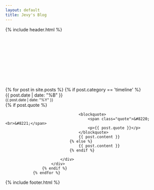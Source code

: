 ```yaml
---
layout: default
title: Jevy's Blog
---
```

<div id="header">
{% include header.html %}
</div>
<div id="timeline">
<br />
<br /><br />
<br />
<br />
<br />
<br />
<br />
<br />
<br />
				{% for post in site.posts %}
					{% if post.category == 'timeline' %}
					    <div class="post__timeline {{ post.tags | join:' ' }}">
					    	<div class="timeline__meta">
								<time datetime="{{ post.date }}">
									{{ post.date | date: "%B" }}<br/><small>{{ post.date | date: "%Y" }}</small>
								</time>	
							</div>
							<div class="timeline__body">
								{% if post.quote %}
									
									<blockquote>
										<span class="quote">&#8220;<br>&#8221;</span>
										<p>{{ post.quote }}</p>
									</blockquote>
									{{ post.content }}
								{% else %}
									{{ post.content }}
								{% endif %}
							    
							</div>
					    </div>
					{% endif %}
				{% endfor %}

	
</div>
<div id="footer">
{% include footer.html %}
</div>
